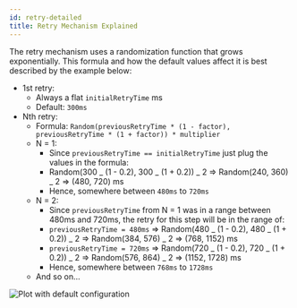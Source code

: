 ```yaml
---
id: retry-detailed
title: Retry Mechanism Explained
---
```


The retry mechanism uses a randomization function that grows exponentially. This formula and how the
default values affect it is best described by the example below:

- 1st retry:
  - Always a flat `initialRetryTime` ms
  - Default: `300ms`
- Nth retry:
  - Formula:
    `Random(previousRetryTime * (1 - factor), previousRetryTime * (1 + factor)) * multiplier`
  - N = 1:
    - Since `previousRetryTime == initialRetryTime` just plug the values in the formula:
    - Random(300 _ (1 - 0.2), 300 _ (1 + 0.2)) _ 2 => Random(240, 360) _ 2 => (480, 720) ms
    - Hence, somewhere between `480ms` to `720ms`
  - N = 2:
    - Since `previousRetryTime` from N = 1 was in a range between 480ms and 720ms, the retry for
      this step will be in the range of:
    - `previousRetryTime = 480ms` => Random(480 _ (1 - 0.2), 480 _ (1 + 0.2)) _ 2 =>
      Random(384, 576) _ 2 => (768, 1152) ms
    - `previousRetryTime = 720ms` => Random(720 _ (1 - 0.2), 720 _ (1 + 0.2)) _ 2 =>
      Random(576, 864) _ 2 => (1152, 1728) ms
    - Hence, somewhere between `768ms` to `1728ms`
  - And so on...

![Plot with default configuration](assets/retry-plot.svg)

